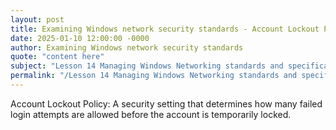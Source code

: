 ```yaml
---
layout: post
title: Examining Windows network security standards - Account Lockout Policy
date: 2025-01-10 12:00:00 -0000
author: Examining Windows network security standards
quote: "content here"
subject: "Lesson 14 Managing Windows Networking standards and specifications"
permalink: "/Lesson 14 Managing Windows Networking standards and specifications/Examining Windows network security standards/Examining Windows network security standards - Account Lockout Policy"
---
```


Account Lockout Policy: A security setting that determines how many failed login attempts are allowed before the account is temporarily locked.
